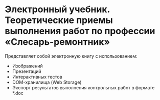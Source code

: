 # Электронный учебник. Теоретические приемы выполнения работ по профессии «Слесарь-ремонтник»

Представляет собой электронную книгу с использованием:
 * Изображений
 * Презентаций
 * Интерактивных тестов
 * DOM-хранилища (Web Storage)
 * Экспорт результатов выполнения контрольных работ в формате *.doc
